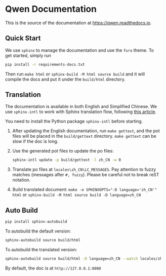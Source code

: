 # Qwen Documentation

This is the source of the documentation at <https://qwen.readthedocs.io>.

## Quick Start

We use `sphinx` to manage the documentation and use the `furo` theme.
To get started, simply run
```bash
pip install -r requirements-docs.txt
```

Then run `make html` or `sphinx-build -M html source build` and it will compile the docs and put it under the `build/html` directory.


## Translation

The documentation is available in both English and Simplified Chinese. We use
`sphinx-intl` to work with Sphinx translation flow, following [this article](https://www.sphinx-doc.org/en/master/usage/advanced/intl.html).

You need to install the Python package `sphinx-intl` before starting.

1. After updating the English documentation, run `make gettext`, and the pot files will be placed in the `build/gettext` directory. `make gettext` can be slow if the doc is long.

2. Use the generated pot files to update the po files:
    ```bash
    sphinx-intl update -p build/gettext -l zh_CN -w 0
    ```

3. Translate po files at `locales\zh_CN\LC_MESSAGES`. Pay attention to fuzzy matches (messages after `#, fuzzy`). Please be careful not to break reST notation.

4. Build translated document: `make -e SPHINXOPTS="-D language='zh_CN'" html` or `sphinx-build -M html source build -D language=zh_CN`

## Auto Build

```bash
pip install sphinx-autobuild
```

To autobuild the default version:
```bash
sphinx-autobuild source build/html
```

To autobuild the translated version:
```bash
sphinx-autobuild source build/html -D language=zh_CN --watch locales/zh_CN
```

By default, the doc is at `http://127.0.0.1:8000`